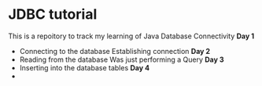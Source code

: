 # JDBC tutorial
This is a repoitory to track my learning of Java Database Connectivity
**Day 1**
* Connecting to the database
Establishing connection
**Day 2**
* Reading from the database
Was just performing a Query
**Day 3**
* Inserting into the database tables
**Day 4**
* 

